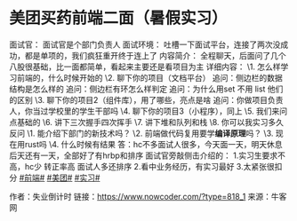 # 美团买药前端二面（暑假实习）

面试官：
面试官是个部门负责人
面试环境：
吐槽一下面试平台，连接了两次没成功，都是单项的，我们疯狂重开终于连上了
内容简介：
全程聊天，后面问了几个八股很基础，比一面都简单，看起来主要还是看项目为主
详细内容：
\1. 怎么样学习前端的，什么时候开始的
\2. 聊下你的项目（文档平台）
追问：侧边栏的数据结构是怎么样的
追问：侧边栏有环怎么样判定
追问：为什么用set 不用 list 他们的区别
\3. 聊下你的项目2（组件库），用了哪些，亮点是啥
追问：你做项目负责人，你当过学校里的学生干部吗
\4. 聊下你的项目3（小程序），同上
\5. 我们来问点基础的
\6. 讲下三次握手四次挥手
\7. 讲下堆和队列和栈
\8. 你可以我实习多久
反问
\1. 能介绍下部门的新技术吗？
\2. 前端做代码复用要学**编译原理**吗？
\3. 现在用rust吗
\4. 什么时候有结果
答：hc不多面试人很多，今天面一天，明天休息后天还有一天，全部好了有hrbp和排序
面试官旁敲侧击介绍的：
1.实习生要求不高，hc少 转正率高 面试人多还排序
2.看中业务经历，有实习最好
3.太紧张很扣分
 [#前端#]() [#美团#]() [#实习#]()



作者：失业倒计时
链接：https://www.nowcoder.com/?type=818_1
来源：牛客网